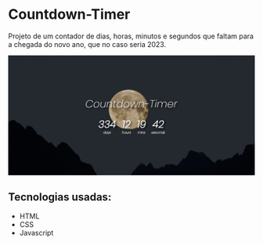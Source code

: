 # Countdown-Timer

<p> Projeto de um contador de dias, horas, minutos e segundos que faltam para a chegada do novo ano, que no caso seria 2023. </p>

![imagem](countdown.jpg)

## Tecnologias usadas:

* HTML
* CSS
* Javascript